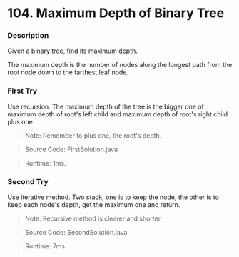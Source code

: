# 104. Maximum Depth of Binary Tree
### Description
Given a binary tree, find its maximum depth.

The maximum depth is the number of nodes along the longest path from the root node down to the farthest leaf node.

### First Try
Use recursion. The maximum depth of the tree is the bigger one of maximum depth of root's left child and maximum depth of root's right child plus one.
>Note: Remember to plus one, the root's depth.

> Source Code: FirstSolution.java

> Runtime: 1ms.

### Second Try
Use iterative method. Two stack, one is to keep the node, the other is to keep each node's depth, get the maximum one and return.
>Note: Recursive method is clearer and shorter.

> Source Code: SecondSolution.java

>Runtime: 7ms
